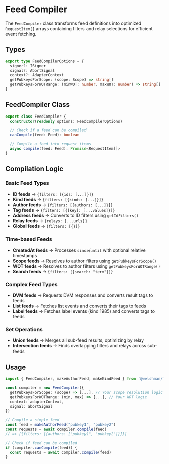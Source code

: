 # Feed Compiler

The `FeedCompiler` class transforms feed definitions into optimized `RequestItem[]` arrays containing filters and relay selections for efficient event fetching.

## Types

```typescript
export type FeedCompilerOptions = {
  signer?: ISigner
  signal?: AbortSignal
  context?: AdapterContext
  getPubkeysForScope: (scope: Scope) => string[]
  getPubkeysForWOTRange: (minWOT: number, maxWOT: number) => string[]
}
```

## FeedCompiler Class

```typescript
export class FeedCompiler {
  constructor(readonly options: FeedCompilerOptions)

  // Check if a feed can be compiled
  canCompile(feed: Feed): boolean

  // Compile a feed into request items
  async compile(feed: Feed): Promise<RequestItem[]>
}
```

## Compilation Logic

### Basic Feed Types

- **ID feeds** → `{filters: [{ids: [...]}]}`
- **Kind feeds** → `{filters: [{kinds: [...]}]}`
- **Author feeds** → `{filters: [{authors: [...]}]}`
- **Tag feeds** → `{filters: [{[key]: [...values]}]}`
- **Address feeds** → Converts to ID filters using `getIdFilters()`
- **Relay feeds** → `{relays: [...urls]}`
- **Global feeds** → `{filters: [{}]}`

### Time-based Feeds

- **CreatedAt feeds** → Processes `since`/`until` with optional relative timestamps
- **Scope feeds** → Resolves to author filters using `getPubkeysForScope()`
- **WOT feeds** → Resolves to author filters using `getPubkeysForWOTRange()`
- **Search feeds** → `{filters: [{search: "term"}]}`

### Complex Feed Types

- **DVM feeds** → Requests DVM responses and converts result tags to feeds
- **List feeds** → Fetches list events and converts their tags to feeds
- **Label feeds** → Fetches label events (kind 1985) and converts tags to feeds

### Set Operations

- **Union feeds** → Merges all sub-feed results, optimizing by relay
- **Intersection feeds** → Finds overlapping filters and relays across sub-feeds

## Usage

```typescript
import { FeedCompiler, makeAuthorFeed, makeKindFeed } from '@welshman/feeds'

const compiler = new FeedCompiler({
  getPubkeysForScope: (scope) => [...], // Your scope resolution logic
  getPubkeysForWOTRange: (min, max) => [...], // Your WOT logic
  context: adapterContext,
  signal: abortSignal
})

// Compile a simple feed
const feed = makeAuthorFeed("pubkey1", "pubkey2")
const requests = await compiler.compile(feed)
// => [{filters: [{authors: ["pubkey1", "pubkey2"]}]}]

// Check if feed can be compiled
if (compiler.canCompile(feed)) {
  const requests = await compiler.compile(feed)
}
```
